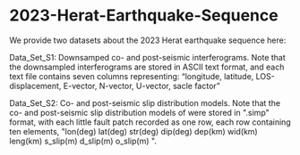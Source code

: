 # 2023-Herat-Earthquake-Sequence
We provide two datasets about the 2023 Herat earthquake sequence here:


Data_Set_S1: Downsamped co- and post-seismic interferograms. 
Note that the downsampled interferograms are stored in ASCII text format, and each text file contains seven columns representing: “longitude, latitude, LOS-displacement, E-vector, N-vector, U-vector, sacle factor”

Data_Set_S2: Co- and post-seismic slip distribution models.
Note that the co- and post-seismic slip distribution models of were stored in ".simp" format, with each little fault patch recorded as one row, each row containing ten elements, "lon(deg) lat(deg) str(deg) dip(deg) dep(km) wid(km) leng(km) s_slip(m) d_slip(m) o_slip(m) ". 
